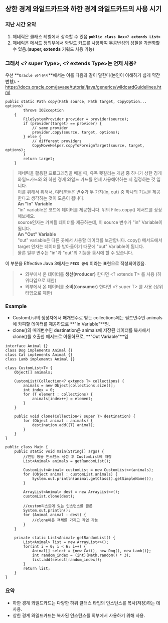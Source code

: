 ## 상한 경계 와일드카드와 하한 경계 와일드카드의 사용 시기

### 지난 시간 요약
1. 제네릭은 클래스 레벨에서 상속할 수 있음 **```public class Box<? extends List>```**
2. 제네릭은 메서드 정의부에서 와일드 카드를 사용하여 무공변성의 성질을 가변화할 수 있음.(**super, extends** 키워드 사용 가능)

### 그래서 <? super Type>, <? extends Type>는 언제 사용?

우선 **```Oracle 공식문서```**에서는 이를 다음과 같이 말한다(본인이 이해하기 쉽게 약간 변형). - https://docs.oracle.com/javase/tutorial/java/generics/wildcardGuidelines.html
```
public static Path copy(Path source, Path target, CopyOption... options)
        throws IOException
    {
        FileSystemProvider provider = provider(source);
        if (provider(target) == provider) {
            // same provider
            provider.copy(source, target, options);
        } else {
            // different providers
            CopyMoveHelper.copyToForeignTarget(source, target, options);
        }
        return target;
    }
```

> 제네릭을 활용한 프로그래밍을 배울 때, 유독 헷갈리는 개념 중 하나가 상한 경게 와일드카드와 와 하한 경게 와일드 카드를 언제 사용해야하는 지 결정하는 것 입니다.<br>
> 이를 위해서 위해서, 여러분들은 변수가 두 가지(in, out) 중 하나의 기능을 제공한다고 생각하는 것이 도움이 됩니다.<br>
> **An "In" Variable**<br>
> "in" variable은 코드에 데이터를 제공합니다. 위의 Files.copy() 메서드를 상상해보세요.<br> source인자는 카피될 데이터를 제공하는데, 이 source 변수가 "in" Variable이 됩니다.<br>
> **An "Out" Variable**<br>
> "out" variable은 다른 곳에서 사용할 데이터를 보관합니다. copy() 메서드에서 target 인자는 데이터를 받아들이기 때문에 "out" Variable이 됩니다.<br>
> 물론 일부 변수는 "in"과 "out"의 기능을 동시에 할 수 있습니다.


이 부분을 Effective Java 3에서는 **```PECS 공식```** 이라는 표현으로 작성되어있음.
> - 외부에서 온 데이터를 **생산(```P```roducer)** 한다면 <? ```e```xtends T> 를 사용 (하위타입으로 제한)
> - 외부에서 온 데이터를 **소비(```C```onsumer)** 한다면 <? ```s```uper T> 를 사용 (상위타입으로 제한)

### Example
- CustomList의 생성자에서 매개변수로 받는 collections에는 필드변수인 animals에 카피할 데이터를 제공하므로 **"In Variable"**임.
- clone()의 매개변수인 destination은 animals에 저장된 데이터를 복사해서 clone()를 호출한 메서드로 이동하므로, **"Out Variable"**임
```
interface Animal {}
class Dog implements Animal {}
class Cat implements Animal {}
class Lamb implements Animal {}

class CustomList<T> {
    Object[] animals;

    CustomList(Collection<? extends T> collections) {
        animals = new Object[collections.size()];
        int index = 0;
        for (T element : collections) {
            animals[index++] = element;
        }
    }

    public void clone(Collection<? super T> destination) {
        for (Object animal : animals) {
            destination.add((T) animal);
        }
    }
}

public class Main {
    public static void main(String[] args) {
        //랜덤 동물 인스턴스 생성 후 CustomList에 저장
        List<Animal> animals = getRandomList();

        CustomList<Animal> customList = new CustomList<>(animals);
        for (Object animal : customList.animals) {
            System.out.println(animal.getClass().getSimpleName());
        }

        ArrayList<Animal> dest = new ArrayList<>();
        customList.clone(dest);

        //custom리스트에 있는 인스턴스를 클론
        System.out.println();
        for (Animal animal : dest) {
            //clone해온 객체를 가지고 작업 가능
        }
    }

    private static List<Animal> getRandomList() {
        List<Animal> list = new ArrayList<>();
        for(int i = 0; i < 6; i++) {
            Animal[] select = {new Cat(), new Dog(), new Lamb()};
            int random_index = (int)(Math.random() * 3);
            list.add(select[random_index]);
        }
        return list;
    }
}
```

### 요약
- 하한 경계 와일드카드는 다양한 하위 클래스 타입의 인스턴스를 복사(저장)하는 데 사용.
- 상한 경계 와일드카드는 복사된 인스턴스를 외부에서 사용하기 위해 사용.
